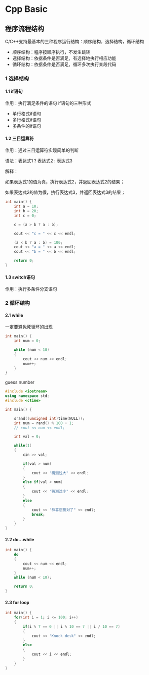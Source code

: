 # Cpp Basic

## 程序流程结构

C/C++支持最基本的三种程序运行结构：顺序结构，选择结构，循环结构

- 顺序结构：程序按顺序执行，不发生跳转
- 选择结构：依据条件是否满足，有选择地执行相应功能
- 循环结构：依据条件是否满足，循环多次执行某段代码

### 1 选择结构

#### 1.1 if语句

作用：执行满足条件的语句
if语句的三种形式

- 单行格式if语句
- 多行格式if语句
- 多条件的if语句

#### 1.2 三目运算符

作用：通过三目运算符实现简单的判断

语法：表达式1 ? 表达式2 : 表达式3

解释：

如果表达式1的值为真，执行表达式2，并返回表达式2的结果；

如果表达式2的值为假，执行表达式3，并返回表达式3的结果；

```cpp
int main() {
    int a = 10;
    int b = 20;
    int c = 0;

    c = (a > b ? a : b);

    cout << "c = " << c << endl;

    (a < b ? a : b) = 100;
    cout << "a = " << a << endl;
    cout << "b = " << b << endl;

    return 0;
}
```

#### 1.3 switch语句

作用：执行多条件分支语句

### 2 循环结构

#### 2.1 while

一定要避免死循环的出现

```cpp
int main() {
    int num = 0;

    while (num < 10)
    {
        cout << num << endl;
        num++;
    }
}
```

guess number

```cpp
#include <iostream>
using namespace std;
#include <ctime>

int main() {

    srand((unsigned int)time(NULL));
    int num = rand() % 100 + 1;
    // cout << num << endl;

    int val = 0;

    while(1)
    {
        cin >> val;

        if(val > num)
        {
            cout << "猜测过大" << endl;
        }
        else if(val < num)
        {
            cout << "猜测过小" << endl;
        }
        else
        {
            cout << "恭喜您猜对了" << endl;
            break;
        }
    }
}
```

#### 2.2 do...while

```cpp
int main() {
    do
    {
        cout << num << endl;
        num++;
    }
    while (num < 10);

    return 0;
}
```

#### 2.3 for loop

```cpp
int main() {
    for(int i = 1; i <= 100; i++)
    {
        if(i % 7 == 0 || i % 10 == 7 || i / 10 == 7)
        {
            cout << "Knock desk" << endl;
        }
        else
        {
            cout << i << endl;
        }
    }
}
```
